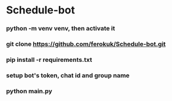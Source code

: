 # Schedule-bot

### python -m venv venv, then activate it

### git clone https://github.com/ferokuk/Schedule-bot.git

### pip install -r requirements.txt

### setup bot's token, chat id and group name

### python main.py
